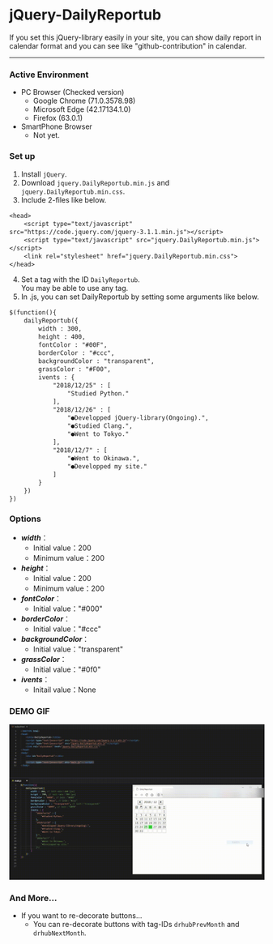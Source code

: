 # jQuery-DailyReportub
If you set this jQuery-library easily in your site, you can show daily report in calendar format and you can see like "github-contribution" in calendar.

---
### Active Environment
- PC Browser (Checked version)
    - Google Chrome (71.0.3578.98)
    - Microsoft Edge (42.17134.1.0)
    - Firefox (63.0.1)
- SmartPhone Browser
    - Not yet.

### Set up
1. Install `jQuery`.
2. Download `jquery.DailyReportub.min.js` and `jquery.DailyReportub.min.css`.
3. Include 2-files like below.
```
<head>
    <script type="text/javascript" src="https://code.jquery.com/jquery-3.1.1.min.js"></script>
    <script type="text/javascript" src="jquery.DailyReportub.min.js"></script>
    <link rel="stylesheet" href="jquery.DailyReportub.min.css">
</head>
```
4. Set a tag with the ID `DailyReportub`.  
You may be able to use any tag.
5. In .js, you can set DailyReportub by setting some arguments like below.
```
$(function(){
    dailyReportub({
        width : 300,
        height : 400,
        fontColor : "#00F",
        borderColor : "#ccc",
        backgroundColor : "transparent",
        grassColor : "#F00",
        ivents : {
            "2018/12/25" : [
                "Studied Python."
            ],
            "2018/12/26" : [
                "●Developped jQuery-library(Ongoing).",
                "●Studied Clang.",
                "●Went to Tokyo."
            ],
            "2018/12/7" : [
                "●Went to Okinawa.",
                "●Developped my site."
            ]
        }
    })
})
```

### Options
- ***width***：
    - Initial value：200
    - Minimum value：200
- ***height***：
    - Initial value：200
    - Minimum value：200
- ***fontColor***：
    - Initial value："#000"
- ***borderColor***：
    - Initial value："#ccc"
- ***backgroundColor***：
    - Initial value："transparent"
- ***grassColor***：
    - Initial value："#0f0"
- ***ivents***：
    - Initail value：None

### DEMO GIF
![DEMO](https://github.com/KagenoMoheji/jQuery-DailyReportub/blob/media/media/DailyReportub.gif)

### And More...
- If you want to re-decorate buttons...
    - You can re-decorate buttons with tag-IDs `drhubPrevMonth` and `drhubNextMonth`.